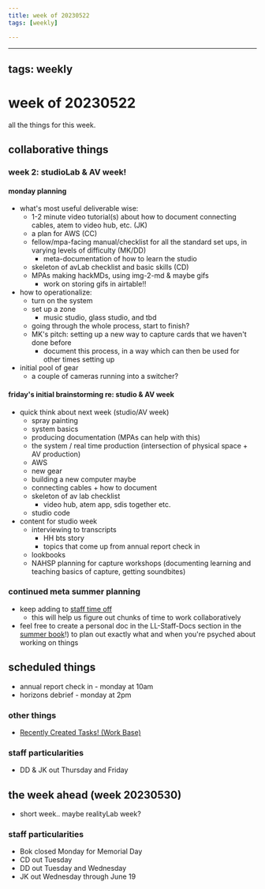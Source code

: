 ```yaml
---
title: week of 20230522
tags: [weekly]

---
```


---
tags: weekly
---

# week of 20230522

all the things for this week.

## collaborative things
### week 2: studioLab & AV week!
#### monday planning
* what's most useful deliverable wise:
    * 1-2 minute video tutorial(s) about how to document connecting cables, atem to video hub, etc. (JK)
    * a plan for AWS (CC)
    * fellow/mpa-facing manual/checklist for all the standard set ups, in varying levels of difficulty (MK/DD)
        * meta-documentation of how to learn the studio
    * skeleton of avLab checklist and basic skills (CD)
    * MPAs making hackMDs, using img-2-md & maybe gifs
        * work on storing gifs in airtable!!
* how to operationalize:
    * turn on the system
    * set up a zone
        * music studio, glass studio, and tbd
    * going through the whole process, start to finish?
    * MK's pitch: setting up a new way to capture cards that we haven't done before
        * document this process, in a way which can then be used for other times setting up
* initial pool of gear
    * a couple of cameras running into a switcher?
#### friday's initial brainstorming re: studio & AV week
- quick think about next week (studio/AV week)
    - spray painting
    - system basics
    - producing documentation (MPAs can help with this)
    - the system / real time production (intersection of physical space + AV production)
    - AWS
    - new gear
    - building a new computer maybe
    - connecting cables + how to document
    - skeleton of av lab checklist
        - video hub, atem app, sdis together etc.
    - studio code
- content for studio week
    - interviewing to transcripts
        - HH bts story
        - topics that come up from annual report check in
    - lookbooks
    - NAHSP planning for capture workshops (documenting learning and teaching basics of capture, getting soundbites)
### continued meta summer planning
* keep adding to [staff time off](/NdEcWuefTeqDA381_pFzvA)
    * this will help us figure out chunks of time to work collaboratively
* feel free to create a personal doc in the LL-Staff-Docs section in the [summer book](https://hackmd.io/@ll-summer-23/S1gFH5-4h/%2FpV2MFip-Rp2nv56uv3V8Lg)!) to plan out exactly what and when you're psyched about working on things 
## scheduled things
* annual report check in - monday at 10am
* horizons debrief - monday at 2pm

### other things
* [Recently Created Tasks! (Work Base)](https://airtable.com/appOZgrtA6p39x0mD/tblw2qHSWFA5VavYW/viwR7ZpD5MhtoznSO?blocks=hide)


### staff particularities
* DD & JK out Thursday and Friday


## the week ahead (week 20230530)
* short week.. maybe realityLab week?
### staff particularities
* Bok closed Monday for Memorial Day
* CD out Tuesday
* DD out Tuesday and Wednesday
* JK out Wednesday through June 19
